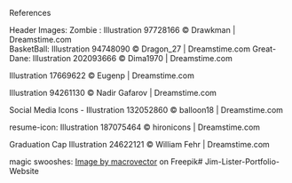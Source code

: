 References


Header Images:
Zombie : Illustration 97728166 © Drawkman | Dreamstime.com <br>
BasketBall: Illustration 94748090 © Dragon_27 | Dreamstime.com
Great-Dane:
Illustration 202093666 © Dima1970 | Dreamstime.com

Illustration 17669622 © Eugenp | Dreamstime.com

Illustration 94261130 © Nadir Gafarov | Dreamstime.com

Social Media Icons - Illustration 132052860 © balloon18 | Dreamstime.com

resume-icon: Illustration 187075464 © hironicons | Dreamstime.com

Graduation Cap Illustration 24622121 © William Fehr | Dreamstime.com

magic swooshes: <a href="https://www.freepik.com/free-vector/magic-flying-lights-glitters-different-abstract-shapes-transparent-realistic_6847254.htm#query=magic%20light&position=0&from_view=keyword">Image by macrovector</a> on Freepik# Jim-Lister-Portfolio-Website
